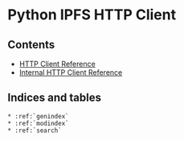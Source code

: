 Python IPFS HTTP Client
=======================

Contents
--------

* [HTTP Client Reference](http_client_ref.md)
* [Internal HTTP Client Reference](internal_ref.md)

Indices and tables
------------------

```eval_rst
* :ref:`genindex`
* :ref:`modindex`
* :ref:`search`
```

